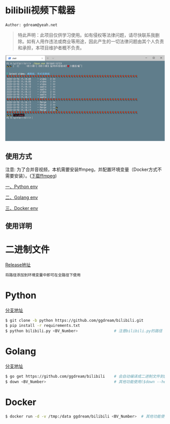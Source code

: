 # bilibili视频下载器
~~~shell script
Author: gdream@yeah.net
~~~
> 特此声明：此项目仅供学习使用。如有侵权等法律问题，请尽快联系我删除。如有人用作违法或商业等用途，因此产生的一切法律问题由其个人负责和承担，本项目维护者概不负责。

![example](./docs/example.png)

## 使用方式
注意: 为了合并音视频，本机需要安装ffmpeg，并配置环境变量（Docker方式不需要安装）。([下载ffmpeg](https://ffmpeg.org/download.html))

[一、Python env](#python)

[二、Golang env](#golang)

[三、Docker env](#docker)



## 使用详明
# 二进制文件
[Release地址](https://github.com/ggdream/bilibili/releases)
~~~sh
将路径添加到环境变量中即可在全路径下使用
~~~

# Python
[分支地址](https://github.com/ggdream/bilibili/tree/python)
~~~sh
$ git clone -b python https://github.com/ggdream/bilibili.git
$ pip install -r requirements.txt
$ python bilibili.py <BV_Number>                # 注意bilibili.py的路径
~~~

# Golang
[分支地址](https://github.com/ggdream/bilibili/tree/golang)
~~~sh
$ go get https://github.com/ggdream/bilibili    # 会自动编译成二进制文件到$GOBIN下
$ down <BV_Number>                              # 其他功能使用($down --help)查看帮助
~~~

# Docker
~~~sh
$ docker run -d -v /tmp:/data ggdream/bilibili <BV_Number>  # 其他功能使用($down --help)查看帮助
~~~
